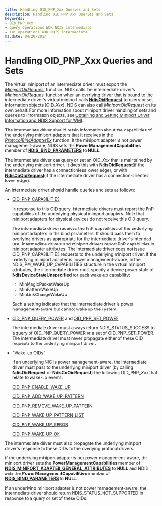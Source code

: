 ```yaml
---
title: Handling OID_PNP_Xxx Queries and Sets
description: Handling OID_PNP_Xxx Queries and Sets
keywords:
- OID_PNP_Xxx
- query operations WDK NDIS intermediate
- set operations WDK NDIS intermediate
ms.date: 04/20/2017
---
```


# Handling OID\_PNP\_Xxx Queries and Sets





The virtual miniport of an intermediate driver must export the [*MiniportOidRequest*](/windows-hardware/drivers/ddi/ndis/nc-ndis-miniport_oid_request) function. NDIS calls the intermediate driver's *MiniportOidRequest* function when an overlying driver that is bound to the intermediate driver's virtual miniport calls [**NdisOidRequest**](/windows-hardware/drivers/ddi/ndis/nf-ndis-ndisoidrequest) to query or set information objects (OID\_*Xxx*). NDIS can also call *MiniportOidRequest* on its own behalf. For more information about miniport driver handling of sets and queries to information objects, see [Obtaining and Setting Miniport Driver Information and NDIS Support for WMI](ndis-management-information-and-oids.md).

The intermediate driver should retain information about the capabilities of the underlying miniport adapters that it receives in the [*ProtocolBindAdapterEx*](/windows-hardware/drivers/ddi/ndis/nc-ndis-protocol_bind_adapter_ex) function. If the miniport adapter is not power management-aware, NDIS sets the **PowerManagementCapabilities** member of [**NDIS\_BIND\_PARAMETERS**](/windows-hardware/drivers/ddi/ndis/ns-ndis-_ndis_bind_parameters) to **NULL**.

The intermediate driver can query or set an OID\_*Xxx* that is maintained by the underlying miniport driver. It does this with **NdisOidRequest**(if the intermediate driver has a connectionless lower edge), or with [**NdisCoOidRequest**](/windows-hardware/drivers/ddi/ndis/nf-ndis-ndiscooidrequest)(if the intermediate driver has a connection-oriented lower edge).

An intermediate driver should handle queries and sets as follows:

-   [OID\_PNP\_CAPABILITIES](./oid-pnp-capabilities.md)

    In response to this OID query, intermediate drivers must report the PnP capabilites of the underlying physical miniport adapters. Note that miniport adapters for physical devices do not receive this OID query.

    The intermediate driver receives the PnP capabilities of the underlying miniport adapters in the bind parameters. It should pass them to overlying drivers as appropriate for the intermediate driver's intended use. Intermediate drivers and miniport drivers report PnP capabilities in miniport adapter attributes. The intermediate driver does not issue OID\_PNP\_CAPABILITIES requests to the underlying miniport driver. If the underlying miniport adapter is power management-aware, in the NDIS\_PM\_WAKE\_UP\_CAPABILITIES structure in the virtual miniport attributes, the intermediate driver must specify a device power state of **NdisDeviceStateUnspecified** for each wake-up capability:

    -   MinMagicPacketWakeUp
    -   MinPatternWakeUp
    -   MinLinkChangeWakeUp

    Such a setting indicates that the intermediate driver is power management-aware but cannot wake up the system.

-   [OID\_PNP\_QUERY\_POWER](./oid-pnp-query-power.md) and [OID\_PNP\_SET\_POWER](./oid-pnp-set-power.md)

    The intermediate driver must always return NDIS\_STATUS\_SUCCESS to a query of OID\_PNP\_QUERY\_POWER or a set of OID\_PNP\_SET\_POWER. The intermediate driver must never propagate either of these OID requests to the underlying miniport driver.

-   "Wake-up OIDs"

    If an underlying NIC is power management-aware, the intermediate driver must pass to the underlying miniport driver (by calling **NdisOidRequest** or **NdisCoOidRequest**) the following OID\_PNP\_*Xxx* that relate to wake-up events:

    [OID\_PNP\_ENABLE\_WAKE\_UP](./oid-pnp-enable-wake-up.md)

    [OID\_PNP\_ADD\_WAKE\_UP\_PATTERN](./oid-pnp-add-wake-up-pattern.md)

    [OID\_PNP\_REMOVE\_WAKE\_UP\_PATTERN](./oid-pnp-remove-wake-up-pattern.md)

    [OID\_PNP\_WAKE\_UP\_PATTERN\_LIST](./oid-pnp-wake-up-pattern-list.md)

    [OID\_PNP\_WAKE\_UP\_ERROR](./oid-pnp-wake-up-error.md)

    [OID\_PNP\_WAKE\_UP\_OK](./oid-pnp-wake-up-ok.md)

The intermediate driver must also propagate the underlying miniport driver's response to these OIDs to the overlying protocol drivers.

If the underlying miniport adapter is not power management-aware, the miniport driver sets the **PowerManagementCapabilities** member of [**NDIS\_MINIPORT\_ADAPTER\_GENERAL\_ATTRIBUTES**](/windows-hardware/drivers/ddi/ndis/ns-ndis-_ndis_miniport_adapter_general_attributes) to **NULL** and NDIS sets the **PowerManagementCapabilities** member of [**NDIS\_BIND\_PARAMETERS**](/windows-hardware/drivers/ddi/ndis/ns-ndis-_ndis_bind_parameters) to **NULL**.

If an underlying miniport adapter is not power management-aware, the intermediate driver should return NDIS\_STATUS\_NOT\_SUPPORTED in response to a query or set of these OIDs.

 

